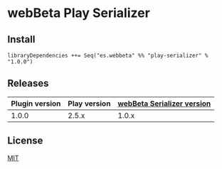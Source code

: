 # webBeta Play Serializer

## Install

```
libraryDependencies ++= Seq("es.webbeta" %% "play-serializer" % "1.0.0")
```
## Releases

| Plugin version | Play version | [webBeta Serializer version](https://github.com/webbeta/Serializer) |
|----------------|--------------|---------------------------------------------------------------------|
| 1.0.0          | 2.5.x        | 1.0.x                                                               |

## License

[MIT](LICENSE)
